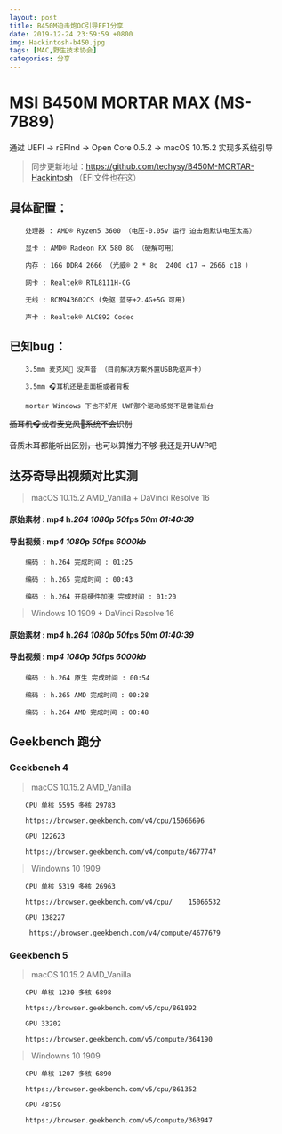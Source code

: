 ```yaml
---
layout: post
title: B450M迫击炮OC引导EFI分享
date: 2019-12-24 23:59:59 +0800
img: Hackintosh-b450.jpg
tags: [MAC,野生技术协会]
categories: 分享
---
```


# MSI B450M MORTAR MAX (MS-7B89)

通过 UEFI → rEFInd → Open Core 0.5.2 → macOS 10.15.2  实现多系统引导

> 同步更新地址：<a href="https://github.com/techysy/B450M-MORTAR-Hackintosh" target="_blank">https://github.com/techysy/B450M-MORTAR-Hackintosh</a>   （EFI文件也在这）
        
## 具体配置：

        处理器 : AMD® Ryzen5 3600 （电压-0.05v 运行 迫击炮默认电压太高）
 
        显卡 : AMD® Radeon RX 580 8G （硬解可用）
    
        内存 : 16G DDR4 2666 （光威® 2 * 8g  2400 c17 → 2666 c18 ）
        
        网卡 : Realtek® RTL8111H-CG
        
        无线 : BCM943602CS (免驱 蓝牙+2.4G+5G 可用)

        声卡 : Realtek® ALC892 Codec

## 已知bug：

        3.5mm 麦克风🎤 没声音 （目前解决方案外置USB免驱声卡）

        3.5mm 🎧耳机还是走面板或者背板

        mortar Windows 下也不好用 UWP那个驱动感觉不是常驻后台 
        
  ~~插耳机🎧或者麦克风🎤系统不会识别~~

  ~~音质木耳都能听出区别，也可以算推力不够 我还是开UWP吧~~        
    
## 达芬奇导出视频对比实测

> macOS 10.15.2 AMD_Vanilla + DaVinci Resolve 16
    
    
#### 原始素材 : mp*4* h.*264* *1080*p *50*fps *50*m *01:40:39*
    
#### 导出视频 : mp*4* *1080*p *50*fps *6000kb* 

        编码 : h.264 完成时间 : 01:25

        编码 : h.265 完成时间 : 00:43

        编码 : h.264 开启硬件加速 完成时间 : 01:20

    
> Windows 10 1909 + DaVinci Resolve 16
   
    
#### 原始素材 : mp*4* h.*264* *1080*p *50*fps *50*m *01:40:39*
    
#### 导出视频 : mp*4* *1080*p *50*fps *6000kb* 

        编码 : h.264 原生 完成时间 : 00:54

        编码 : h.265 AMD 完成时间 : 00:28

        编码 : h.264 AMD 完成时间 : 00:48

## Geekbench 跑分

### Geekbench 4 

> macOS 10.15.2 AMD_Vanilla
            
        CPU 单核 5595 多核 29783  

        https://browser.geekbench.com/v4/cpu/15066696

        GPU 122623   
        
        https://browser.geekbench.com/v4/compute/4677747

> Windowns 10 1909

        CPU 单核 5319 多核 26963  
        
        https://browser.geekbench.com/v4/cpu/    15066532

        GPU 138227
        
         https://browser.geekbench.com/v4/compute/4677679

### Geekbench 5
    
> macOS 10.15.2 AMD_Vanilla

        CPU 单核 1230 多核 6898 
          
        https://browser.geekbench.com/v5/cpu/861892

        GPU 33202 
            
        https://browser.geekbench.com/v5/compute/364190

> Windowns 10 1909

        CPU 单核 1207 多核 6890 
            
        https://browser.geekbench.com/v5/cpu/861352
    
        GPU 48759 
            
        https://browser.geekbench.com/v5/compute/363947